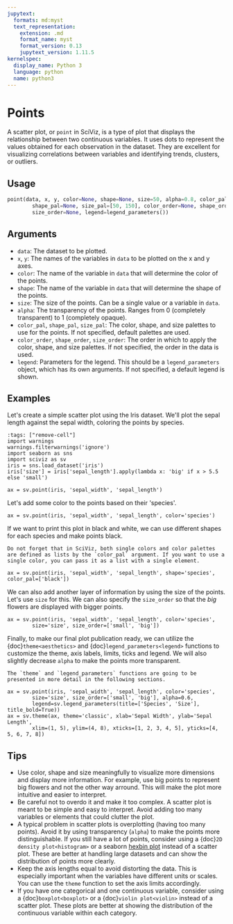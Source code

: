 ```yaml
---
jupytext:
  formats: md:myst
  text_representation:
    extension: .md
    format_name: myst
    format_version: 0.13
    jupytext_version: 1.11.5
kernelspec:
  display_name: Python 3
  language: python
  name: python3
---
```


# Points

A scatter plot, or `point` in SciViz, is a type of plot that displays the relationship between two continuous variables. It uses dots to represent the values obtained for each observation in the dataset. They are excellent for visualizing correlations between variables and identifying trends, clusters, or outliers.

## Usage
```python
point(data, x, y, color=None, shape=None, size=50, alpha=0.8, color_pal=None, 
        shape_pal=None, size_pal=[50, 150], color_order=None, shape_order=None, 
        size_order=None, legend=legend_parameters())
```

## Arguments

- `data`: The dataset to be plotted.
- `x`, `y`: The names of the variables in `data` to be plotted on the x and y axes.
- `color`: The name of the variable in `data` that will determine the color of the points.
- `shape`: The name of the variable in `data` that will determine the shape of the points.
- `size`: The size of the points. Can be a single value or a variable in `data`.
- `alpha`: The transparency of the points. Ranges from 0 (completely transparent) to 1 (completely opaque).
- `color_pal`, `shape_pal`, `size_pal`: The color, shape, and size palettes to use for the points. If not specified, default palettes are used.
- `color_order`, `shape_order`, `size_order`: The order in which to apply the color, shape, and size palettes. If not specified, the order in the data is used.
- `legend`: Parameters for the legend. This should be a `legend_parameters` object, which has its own arguments. If not specified, a default legend is shown.

## Examples

Let's create a simple scatter plot using the Iris dataset. We'll plot the sepal length against the sepal width, coloring the points by species.
```{code-cell}
:tags: ["remove-cell"]
import warnings
warnings.filterwarnings('ignore')
import seaborn as sns
import sciviz as sv
iris = sns.load_dataset('iris')
iris['size'] = iris['sepal_length'].apply(lambda x: 'big' if x > 5.5 else 'small')
```

```{code-cell}
ax = sv.point(iris, 'sepal_width', 'sepal_length')
```

Let's add some color to the points based on their 'species'.

```{code-cell}
ax = sv.point(iris, 'sepal_width', 'sepal_length', color='species')
```

If we want to print this plot in black and white, we can use different shapes for each species and make points black.

```{note}
Do not forget that in SciViz, both single colors and color palettes are defined as lists by the `color_pal` argument. If you want to use a single color, you can pass it as a list with a single element.
```

```{code-cell}
ax = sv.point(iris, 'sepal_width', 'sepal_length', shape='species', color_pal=['black'])
```

We can also add another layer of information by using the size of the points. Let's use `size` for this. We can also specify the `size_order` so that the *big* flowers are displayed with bigger points.

```{code-cell}
ax = sv.point(iris, 'sepal_width', 'sepal_length', color='species', 
        size='size', size_order=['small', 'big'])
```

Finally, to make our final plot publication ready, we can utilize the {doc}`theme<aesthetics>` and {doc}`legend_parameters<legend>` functions to customize the theme, axis labels, limits, ticks and legend. We will also slightly decrease `alpha` to make the points more transparent.

```{note}
The `theme` and `legend_parameters` functions are going to be presented in more detail in the following sections.
```

```{code-cell}
ax = sv.point(iris, 'sepal_width', 'sepal_length', color='species', 
        size='size', size_order=['small', 'big'], alpha=0.6, 
        legend=sv.legend_parameters(title=['Species', 'Size'], title_bold=True))
ax = sv.theme(ax, theme='classic', xlab='Sepal Width', ylab='Sepal Length', 
        xlim=(1, 5), ylim=(4, 8), xticks=[1, 2, 3, 4, 5], yticks=[4, 5, 6, 7, 8])
```

## Tips

- Use color, shape and size meaningfully to visualize more dimensions and display more information. For example, use big points to represent big flowers and not the other way arround. This will make the plot more intuitive and easier to interpret.
- Be careful not to overdo it and make it too complex. A scatter plot is meant to be simple and easy to interpret. Avoid adding too many variables or elements that could clutter the plot.
- A typical problem in scatter plots is overplotting (having too many points). Avoid it by using transparency (`alpha`) to make the points more distinguishable. If you still have a lot of points, consider using a {doc}`2D density plot<histogram>` or a seaborn [hexbin plot](https://seaborn.pydata.org/examples/hexbin_marginals.html) instead of a scatter plot. These are better at handling large datasets and can show the distribution of points more clearly.
- Keep the axis lengths equal to avoid distorting the data. This is especially important when the variables have different units or scales. You can use the `theme` function to set the axis limits accordingly.
- If you have one categorical and one continuous variable, consider using a {doc}`boxplot<boxplot>` or a {doc}`violin plot<violin>` instead of a scatter plot. These plots are better at showing the distribution of the continuous variable within each category.